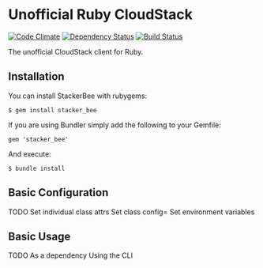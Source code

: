 # Unofficial Ruby CloudStack 

[![Code Climate](https://codeclimate.com/github/promptworks/stacker_bee.png)](https://codeclimate.com/github/promptworks/stacker_bee)
[![Dependency Status](https://gemnasium.com/promptworks/stacker_bee.png)](https://gemnasium.com/promptworks/stacker_bee)
[![Build Status](https://travis-ci.org/promptworks/staker_bee.png?branch=master)](https://travis-ci.org/promptworks/stacker_bee)

The unofficial CloudStack client for Ruby.

## Installation

You can install StackerBee with rubygems:

    $ gem install stacker_bee

If you are using Bundler simply add the following to your Gemfile:

    gem 'stacker_bee'

And execute:

    $ bundle install

## Basic Configuration

TODO
Set individual class attrs
Set class config=
Set environment variables

## Basic Usage

TODO
As a dependency
Using the CLI
